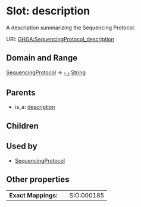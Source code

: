
# Slot: description


A description summarizing the Sequencing Protocol.

URI: [GHGA:SequencingProtocol_description](https://w3id.org/GHGA/SequencingProtocol_description)


## Domain and Range

[SequencingProtocol](SequencingProtocol.md) &#8594;  <sub>1..1</sub> [String](types/String.md)

## Parents

 *  is_a: [description](description.md)

## Children


## Used by

 * [SequencingProtocol](SequencingProtocol.md)

## Other properties

|  |  |  |
| --- | --- | --- |
| **Exact Mappings:** | | SIO:000185 |

